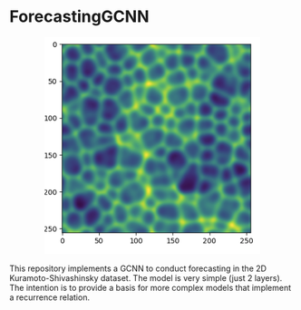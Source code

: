 # ForecastingGCNN
<p align="center">
  <img src="visualization.png">
</p>
This repository implements a GCNN to conduct forecasting in the 2D Kuramoto-Shivashinsky dataset.  The model is very simple (just 2 layers). The intention is to provide a basis for more complex models that implement a recurrence relation.

